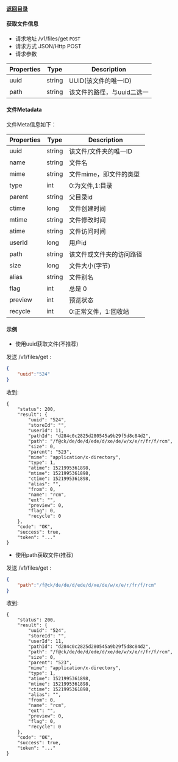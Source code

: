 #### [返回目录](../../)

#### 获取文件信息

* 请求地址 /v1/files/get ```POST```
* 请求方式 JSON/Http POST
* 请求参数

| Properties     |  Type  | Description                                          |
|----------------|--------|------------------------------------------------------|
|   uuid         | string | UUID(该文件的唯一ID)                                   |
|   path         | string | 该文件的路径，与uuid二选一                               |

#### 文件Metadata
文件Meta信息如下：

| Properties     |  Type  | Description                         |
|----------------|--------|-------------------------------------|
| uuid           | string | 该文件/文件夹的唯一ID               |
| name           | string | 文件名                       |
| mime           | string | 文件mime，即文件的类型                  |
| type           | int    | 0:为文件,1:目录         |
| parent         | string | 父目录id |
| ctime          | long   | 文件创建时间                    |
| mtime          | string | 文件修改时间                    |
| atime          | string | 文件访问时间                    |
| userId         | long   | 用户id             |
| path           | string | 该文件或文件夹的访问路径  |
| size           | long   | 文件大小(字节)                           |
| alias          | string | 文件别名                          |
| flag           | int    | 总是 0                            |
| preview        | int    | 预览状态                |
| recycle        | int    | 0:正常文件，1:回收站       |

#### 示例

* 使用uuid获取文件(不推荐)

发送 /v1/files/get :
```json
{
	"uuid":"524"
}
```
收到:
```
{
    "status": 200,
    "result": {
        "uuid": "524",
        "storeId": "",
        "userId": 11,
        "pathId": "d284c0c2825d280545a9b29f5d8c84d2",
        "path": "/f@ck/de/de/d/ede/d/xe/de/w/x/e/r/fr/f/rcm",
        "size": 0,
        "parent": "523",
        "mime": "application/x-directory",
        "type": 1,
        "atime": 1521995361898,
        "mtime": 1521995361898,
        "ctime": 1521995361898,
        "alias": "",
        "from": 0,
        "name": "rcm",
        "ext": "",
        "preview": 0,
        "flag": 0,
        "recycle": 0
    },
    "code": "OK",
    "success": true,
    "token": "..."
}
```

* 使用path获取文件(推荐)

发送 /v1/files/get :
```json
{
	"path":"/f@ck/de/de/d/ede/d/xe/de/w/x/e/r/fr/f/rcm"
}
```
收到:
```
{
    "status": 200,
    "result": {
        "uuid": "524",
        "storeId": "",
        "userId": 11,
        "pathId": "d284c0c2825d280545a9b29f5d8c84d2",
        "path": "/f@ck/de/de/d/ede/d/xe/de/w/x/e/r/fr/f/rcm",
        "size": 0,
        "parent": "523",
        "mime": "application/x-directory",
        "type": 1,
        "atime": 1521995361898,
        "mtime": 1521995361898,
        "ctime": 1521995361898,
        "alias": "",
        "from": 0,
        "name": "rcm",
        "ext": "",
        "preview": 0,
        "flag": 0,
        "recycle": 0
    },
    "code": "OK",
    "success": true,
    "token": "..."
}
```
